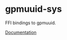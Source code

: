 # gpmuuid-sys #
FFI bindings to gpmuuid.

[Documentation](https://retep998.github.io/doc/gpmuuid-sys/)
